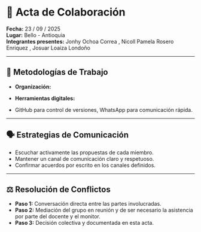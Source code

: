 # 🤝 Acta de Colaboración  

**Fecha:** 23 / 09 / 2025  
**Lugar:** Bello - Antioquia  
**Integrantes presentes:** Jonhy Ochoa Correa , Nicoll Pamela Rosero Enriquez , Josuar Loaiza Londoño 

---

## 🔧 Metodologías de Trabajo
- **Organización:**  
   

- **Herramientas digitales:**  
 - GitHub para control de versiones, WhatsApp para comunicación rápida. 

---

## 🗣️ Estrategias de Comunicación
- Escuchar activamente las propuestas de cada miembro.  
- Mantener un canal de comunicación claro y respetuoso.  
- Confirmar acuerdos por escrito en los canales definidos.  

---

## ⚖️ Resolución de Conflictos
- **Paso 1:** Conversación directa entre las partes involucradas.  
- **Paso 2:** Mediación del grupo en reunión y de ser necesario la asistencia por parte del docente y el monitor.  
- **Paso 3:** Decisión colectiva y documentada en esta acta. 
